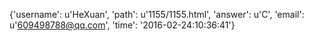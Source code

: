 {'username': u'HeXuan', 'path': u'1155/1155.html', 'answer': u'C', 'email': u'609498788@qq.com', 'time': '2016-02-24:10:36:41'}